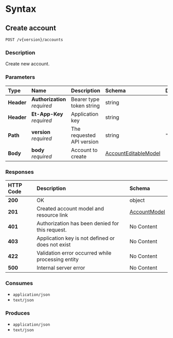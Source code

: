 # Syntax

## Create account

```text
POST /v{version}/accounts
```

### Description

Create new account.

### Parameters

| Type | Name | Description | Schema | Default |
| :--- | :--- | :--- | :--- | :--- |
| **Header** | **Authorization**   _required_ | Bearer type token string | string |  |
| **Header** | **Et-App-Key**   _required_ | Application key | string |  |
| **Path** | **version**   _required_ | The requested API version | string | `"1.0"` |
| **Body** | **body**   _required_ | Account to create | [AccountEditableModel](internalaccounts_createaccount.md#accounteditablemodel) |  |

### Responses

| HTTP Code | Description | Schema |
| :--- | :--- | :--- |
| **200** | OK | object |
| **201** | Created account model and resource link | [AccountModel](internalaccounts_createaccount.md#accountmodel) |
| **401** | Authorization has been denied for this request. | No Content |
| **403** | Application key is not defined or does not exist | No Content |
| **422** | Validation error occurred while processing entity | No Content |
| **500** | Internal server error | No Content |

### Consumes

* `application/json`
* `text/json`

### Produces

* `application/json`
* `text/json`

